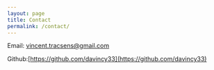 ```yaml
---
layout: page
title: Contact
permalink: /contact/
---
```



Email: vincent.tracsens@gmail.com

Github:[https://github.com/davincy33](https://github.com/davincy33)




[jekyll-organization]: https://github.com/jekyll
